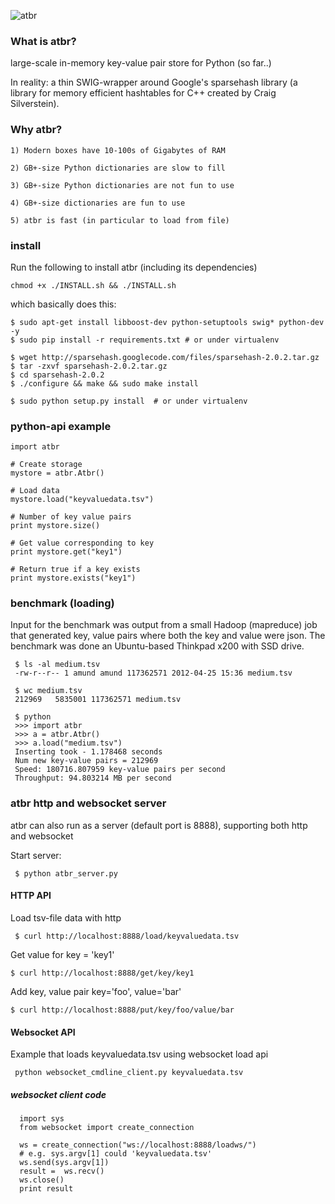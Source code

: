 ![atbr](https://github.com/atbrox/atbr/img/raw/master/atbr_medium.png)

### What is atbr?

large-scale in-memory key-value pair store for Python (so far..)

In reality: a thin SWIG-wrapper around Google's sparsehash library (a
library for memory efficient hashtables for C++ created by Craig
Silverstein).

### Why atbr?

    1) Modern boxes have 10-100s of Gigabytes of RAM

    2) GB+-size Python dictionaries are slow to fill

    3) GB+-size Python dictionaries are not fun to use

    4) GB+-size dictionaries are fun to use

    5) atbr is fast (in particular to load from file)

### install

Run the following to install atbr (including its dependencies)

    chmod +x ./INSTALL.sh && ./INSTALL.sh

which basically does this:

    $ sudo apt-get install libboost-dev python-setuptools swig* python-dev -y
    $ sudo pip install -r requirements.txt # or under virtualenv

    $ wget http://sparsehash.googlecode.com/files/sparsehash-2.0.2.tar.gz
    $ tar -zxvf sparsehash-2.0.2.tar.gz
    $ cd sparsehash-2.0.2
    $ ./configure && make && sudo make install

    $ sudo python setup.py install  # or under virtualenv

### python-api example

    import atbr

    # Create storage
    mystore = atbr.Atbr()

    # Load data
    mystore.load("keyvaluedata.tsv")

    # Number of key value pairs
    print mystore.size()

    # Get value corresponding to key
    print mystore.get("key1")
    
    # Return true if a key exists
    print mystore.exists("key1")

### benchmark (loading)    

Input for the benchmark was output from a small Hadoop (mapreduce) job
that generated key, value pairs where both the key and value were
json. The benchmark was done an Ubuntu-based Thinkpad x200 with SSD
drive.

     $ ls -al medium.tsv
     -rw-r--r-- 1 amund amund 117362571 2012-04-25 15:36 medium.tsv

     $ wc medium.tsv
     212969   5835001 117362571 medium.tsv
     
     $ python
     >>> import atbr
     >>> a = atbr.Atbr()
     >>> a.load("medium.tsv")
     Inserting took - 1.178468 seconds
     Num new key-value pairs = 212969
     Speed: 180716.807959 key-value pairs per second
     Throughput: 94.803214 MB per second

### atbr http and websocket server

atbr can also run as a server (default port is 8888), supporting both
http and websocket

Start server:

     $ python atbr_server.py


#### HTTP API

Load tsv-file data with http     

     $ curl http://localhost:8888/load/keyvaluedata.tsv

Get value for key = 'key1'

    $ curl http://localhost:8888/get/key/key1

Add key, value pair key='foo', value='bar'

    $ curl http://localhost:8888/put/key/foo/value/bar

#### Websocket API

Example that loads keyvaluedata.tsv using websocket load api

     python websocket_cmdline_client.py keyvaluedata.tsv

##### websocket client code

      import sys
      from websocket import create_connection

      ws = create_connection("ws://localhost:8888/loadws/")
      # e.g. sys.argv[1] could 'keyvaluedata.tsv'
      ws.send(sys.argv[1])
      result =  ws.recv()
      ws.close()
      print result


    






    
    

     

    



